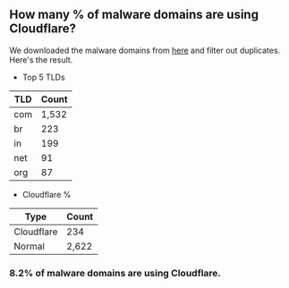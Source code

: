 ## How many % of malware domains are using Cloudflare?


We downloaded the malware domains from [here](https://urlhaus.abuse.ch) and filter out duplicates.
Here's the result.


[//]: # (start replacement)


- Top 5 TLDs

| TLD | Count |
| --- | --- |
| com | 1,532 |
| br | 223 |
| in | 199 |
| net | 91 |
| org | 87 |


- Cloudflare %

| Type | Count |
| --- | --- |
| Cloudflare | 234 |
| Normal | 2,622 |


### 8.2% of malware domains are using Cloudflare.